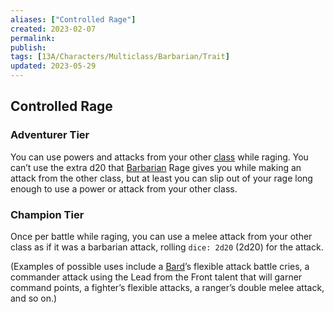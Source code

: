 ```yaml
---
aliases: ["Controlled Rage"]
created: 2023-02-07
permalink: 
publish: 
tags: [13A/Characters/Multiclass/Barbarian/Trait]
updated: 2023-05-29
---
```


## Controlled Rage

### Adventurer Tier

You can use powers and attacks from your other [class](Compendium/13A/Character-Rules/Class.md) while raging. You can’t use the extra d20 that [Barbarian](Compendium/13A/Classes/Barbarian.md) Rage gives you while making an attack from the other class, but at least you can slip out of your rage long enough to use a power or attack from your other class.

### Champion Tier

Once per battle while raging, you can use a melee attack from your other class as if it was a barbarian attack, rolling `dice: 2d20` (2d20) for the attack. 

(Examples of possible uses include a [Bard](Compendium/13A/Classes/Bard.md)’s flexible attack battle cries, a commander attack using the Lead from the Front talent that will garner command points, a fighter’s flexible attacks, a ranger’s double melee attack, and so on.)

